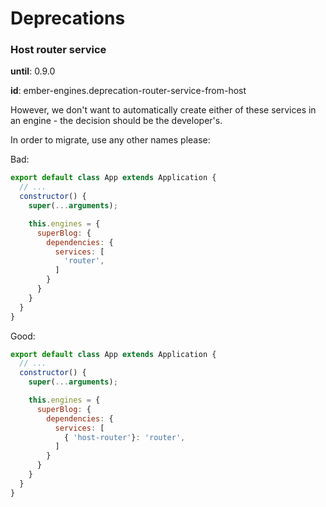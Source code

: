 # Deprecations

### Host router service

**until**: 0.9.0

**id**: ember-engines.deprecation-router-service-from-host

However, we don't want to automatically create either of these services in an engine - the decision should be the developer's.

In order to migrate, use any other names please:

Bad:

```js
export default class App extends Application {
  // ...
  constructor() {
    super(...arguments);

    this.engines = {
      superBlog: {
        dependencies: {
          services: [
            'router',
          ]
        }
      }
    }
  }
}

```
Good:

```js
export default class App extends Application {
  // ...
  constructor() {
    super(...arguments);

    this.engines = {
      superBlog: {
        dependencies: {
          services: [
            { 'host-router'}: 'router',
          ]
        }
      }
    }
  }
}

```
